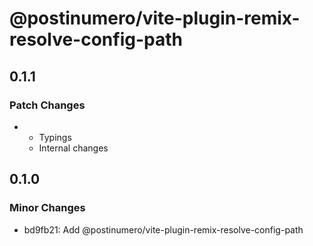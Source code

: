 # @postinumero/vite-plugin-remix-resolve-config-path

## 0.1.1

### Patch Changes

- - Typings
  - Internal changes

## 0.1.0

### Minor Changes

- bd9fb21: Add @postinumero/vite-plugin-remix-resolve-config-path
